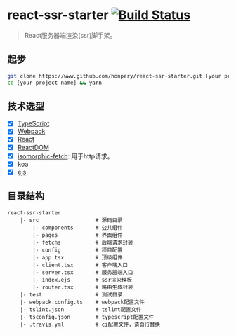 # react-ssr-starter  [![Build Status](https://travis-ci.org/startlines/react-ssr-starter.svg?branch=master)](https://travis-ci.org/startlines/react-ssr-starter)

> React服务器端渲染(ssr)脚手架。

## 起步
```bash
git clone https://www.github.com/honpery/react-ssr-starter.git [your project name]
cd [your project name] && yarn
```

## 技术选型
- [x] [TypeScript]()
- [x] [Webpack]()
- [x] [React]()
- [x] [ReactDOM]()
- [x] [isomorphic-fetch](): 用于http请求。
- [x] [koa]()
- [x] [ejs]()

## 目录结构
```
react-ssr-starter
    |- src                  # 源码目录
        |- components       # 公共组件
        |- pages            # 界面组件
        |- fetchs           # 后端请求封装
        |- config           # 项目配置
        |- app.tsx          # 顶级组件
        |- client.tsx       # 客户端入口
        |- server.tsx       # 服务器端入口
        |- index.ejs        # ssr渲染模板
        |- router.tsx       # 路由生成封装
    |- test                 # 测试目录
    |- webpack.config.ts    # webpack配置文件
    |- tslint.json          # tslint配置文件
    |- tsconfig.json        # typescript配置文件
    |- .travis.yml          # ci配置文件，请自行替换
```
